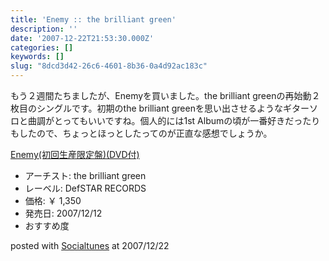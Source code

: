 ```yaml
---
title: 'Enemy :: the brilliant green'
description: ''
date: '2007-12-22T21:53:30.000Z'
categories: []
keywords: []
slug: "8dcd3d42-26c6-4601-8b36-0a4d92ac183c"
---
```

もう２週間たちましたが、Enemyを買いました。the brilliant greenの再始動２枚目のシングルです。初期のthe brilliant greenを思い出させるようなギターソロと曲調がとってもいいですね。個人的には1st Albumの頃が一番好きだったりもしたので、ちょっとほっとしたってのが正直な感想でしょうか。

[Enemy(初回生産限定盤)(DVD付)](http://www.amazon.co.jp/exec/obidos/ASIN/B000WW1HC6/mrchildrenonl-22/ref=nosim "Enemy(初回生産限定盤)(DVD付)")

*   アーチスト: the brilliant green
*   レーベル: DefSTAR RECORDS
*   価格: ￥ 1,350
*   発売日: 2007/12/12
*   おすすめ度

posted with [Socialtunes](http://socialtunes.net) at 2007/12/22